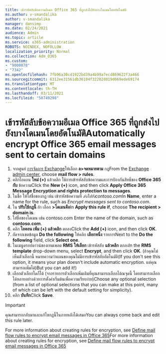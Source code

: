 ```yaml
---
title: เข้ารหัสลับข้อความอีเมล Office 365 ที่ถูกส่งไปยังบางโดเมนโดยอัตโนมัติ
ms.author: v-smandalika
author: v-smandalika
manager: dansimp
ms.date: 02/24/2021
audience: Admin
ms.topic: article
ms.service: o365-administration
ROBOTS: NOINDEX, NOFOLLOW
localization_priority: Normal
ms.collection: Adm_O365
ms.custom:
- "9000078"
- "7342"
ms.openlocfilehash: 7fb96a30cd1922bd39a4b99a7ecd869622f3a466
ms.sourcegitcommit: 6312ee31561db36104f32282d019d069ede69174
ms.translationtype: MT
ms.contentlocale: th-TH
ms.lasthandoff: 03/11/2021
ms.locfileid: "50749298"
---
```

# <a name="automatically-encrypt-office-365-email-messages-sent-to-certain-domains"></a><span data-ttu-id="1172c-102">เข้ารหัสลับข้อความอีเมล Office 365 ที่ถูกส่งไปยังบางโดเมนโดยอัตโนมัติ</span><span class="sxs-lookup"><span data-stu-id="1172c-102">Automatically encrypt Office 365 email messages sent to certain domains</span></span>

1. <span data-ttu-id="1172c-103">จากศูนย์ [การจัดการ Exchange](https://outlook.office365.com/ecp/)ให้เลือก **ล>จดหมายตาม** กฎ</span><span class="sxs-lookup"><span data-stu-id="1172c-103">From the [Exchange admin center](https://outlook.office365.com/ecp/), choose **mail flow > rules**.</span></span> 
2. <span data-ttu-id="1172c-104">คลิกไอคอน **ใหม่ (+)** แล้วคลิก ใช้การเข้ารหัสลับข้อความและการป้องกันสิทธิ์ของ **Office 365 กับ** ข้อความ</span><span class="sxs-lookup"><span data-stu-id="1172c-104">Click the **New (+)** icon, and then click **Apply Office 365 Message Encryption and rights protection to messages**.</span></span>
3. <span data-ttu-id="1172c-105">ในชื่อ ให้ใส่ชื่อของกฎ เช่น เข้ารหัสข้อความที่ *ส่งไปยังcontoso.com*</span><span class="sxs-lookup"><span data-stu-id="1172c-105">In **Name**, enter a name for the rule, such as *Encrypt messages sent to contoso.com*.</span></span>
4. <span data-ttu-id="1172c-106">ใน **ปรับใช้กฎนี้** ถ้า เลือก **>โดเมนคือ**</span><span class="sxs-lookup"><span data-stu-id="1172c-106">In **Apply this rule if**, choose **The recipient > domain is**.</span></span> 
5. <span data-ttu-id="1172c-107">ใส่ชื่อของโดเมน เช่น contoso.com </span><span class="sxs-lookup"><span data-stu-id="1172c-107">Enter the name of the domain, such as **contoso.com**.</span></span>
6. <span data-ttu-id="1172c-108">คลิก **ไอคอน เพิ่ม (+)** **แล้วคลิก** ตกลง</span><span class="sxs-lookup"><span data-stu-id="1172c-108">Click the **Add (+)** icon, and then click **OK**.</span></span>
7. <span data-ttu-id="1172c-109">ถัดจากเขตข้อมูล **Do the following** ให้คลิก **เลือกหนึ่ง** รายการ</span><span class="sxs-lookup"><span data-stu-id="1172c-109">Next to the **Do the following** field, click **Select one**.</span></span> 
8. <span data-ttu-id="1172c-110">ในเมนูดรอปดาวน์ของเทมเพลต **RMS** **ให้เลือก** เข้ารหัสลับ **แล้วคลิก** ตกลง</span><span class="sxs-lookup"><span data-stu-id="1172c-110">In the **RMS template** drop-down menu, select **Encrypt**, and then click **OK**.</span></span> <span data-ttu-id="1172c-111">(ถ้าคุณไม่เห็นตัวเลือกนี้ หมายความว่าแผนของคุณไม่มีการเข้ารหัสลับอัตโนมัติ</span><span class="sxs-lookup"><span data-stu-id="1172c-111">(If you don't see this option, it means your plan doesn't include automatic encryption.</span></span> <span data-ttu-id="1172c-112">แต่คุณสามารถเพิ่มได้)</span><span class="sxs-lookup"><span data-stu-id="1172c-112">But you can add it!)</span></span>
9. <span data-ttu-id="1172c-113">เลือกตัวเลือกใดก็ได้ (จากรายการตัวเลือกเพิ่มเติมที่คุณสามารถเลือกได้ณจุดนี้ โดยสามารถเลือกได้หลายอย่างด้วยการตั้งค่าเริ่มต้นเพื่อความเรียบง่าย)</span><span class="sxs-lookup"><span data-stu-id="1172c-113">Choose any optional selection (from a list of optional selections that you can make at this point, many of which can be left with the default setting for simplicity).</span></span>
10. <span data-ttu-id="1172c-114">คลิก **บันทึก**</span><span class="sxs-lookup"><span data-stu-id="1172c-114">Click **Save**.</span></span>

> [!IMPORTANT]
> <span data-ttu-id="1172c-115">คุณสามารถกลับมาและแก้ไขกฎนี้ในภายหลังได้เสมอ</span><span class="sxs-lookup"><span data-stu-id="1172c-115">You can always come back and edit this rule later.</span></span>

<span data-ttu-id="1172c-116">For more information about creating rules for encryption, see [Define mail flow rules to encrypt email messages in Office 365](https://docs.microsoft.com/microsoft-365/compliance/define-mail-flow-rules-to-encrypt-email)</span><span class="sxs-lookup"><span data-stu-id="1172c-116">For more information about creating rules for encryption, see [Define mail flow rules to encrypt email messages in Office 365](https://docs.microsoft.com/microsoft-365/compliance/define-mail-flow-rules-to-encrypt-email)</span></span>